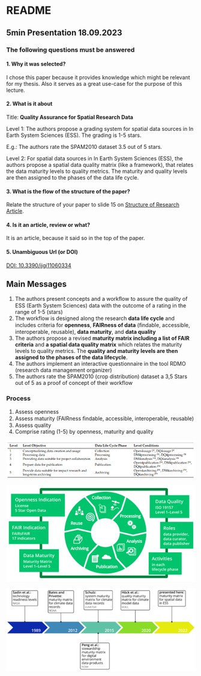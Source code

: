 # README

## 5min Presentation 18.09.2023

### The following questions must be answered

#### 1. Why it was selected?

I chose this paper because it provides knowledge which might be relevant for my thesis. Also it serves as a great use-case for the purpose of this lecture.

#### 2. What is it about

Title: **Quality Assurance for Spatial Research Data**

Level 1: The authors propose a grading system for spatial data sources in In Earth System Sciences (ESS). The grading is 1-5 stars.

E.g.: The authors rate the SPAM2010 dataset 3.5 out of 5 stars.

Level 2: For spatial data sources in In Earth System Sciences (ESS), the authors propose a spatial data quality matrix (like a framework), that relates the data maturity levels to quality metrics. The maturity and quality levels are then assigned to the phases of the data life cycle.

#### 3. What is the flow of the structure of the paper?

Relate the structure of your paper to slide 15 on [Structure of Research Article](./1-CTCS-OverviewTask-120923.pdf).

#### 4. Is it an article, review or what?

It is an article, because it said so in the top of the paper.

#### 5. Unambiguous Url (or DOI)

[DOI: 10.3390/ijgi11060334](https://www.researchgate.net/publication/361076438_Quality_Assurance_for_Spatial_Research_Data)

## Main Messages

1. The authors  present concepts and a workﬂow to assure the quality of ESS (Earth System Sciences) data with the outcome of a rating in the range of 1-5 (stars)
2. The workflow is designed along the research **data life cycle** and includes criteria for **openness**, **FAIRness of data** (ﬁndable, accessible, interoperable, reusable), **data maturity**, and **data quality**
3. The authors propose a revised **maturity matrix including a list of FAIR criteria** and **a spatial data quality matrix** which relates the maturity levels to quality metrics. The **quality and maturity levels are then assigned to the phases of the data lifecycle**.
4. The authors implement an interactive questionnaire in the tool RDMO (research data management organizer)
5. The authors rate the SPAM2010 (crop distribution) dataset a 3,5 Stars out of 5 as a proof of concept of their workflow

### Process

1. Assess openness
2. Assess maturity (FAIRness ﬁndable, accessible, interoperable, reusable)
3. Assess quality
4. Comprise rating (1-5) by openness, maturity and quality

![Rating](./rating.png)

![data-lifecycle](./data-lifecycle.png)

![timeline](./timeline.png)
